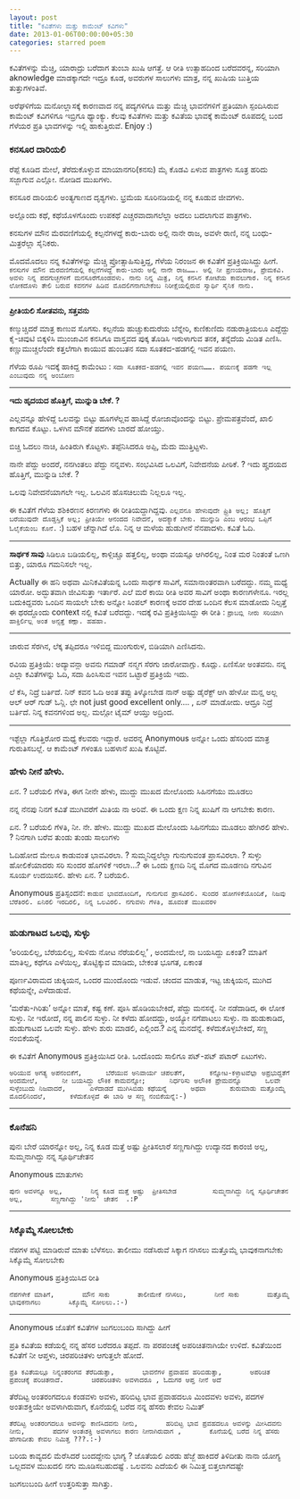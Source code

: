 ```yaml
---
layout: post
title: "ಕವಿತೆಗಳು ಮತ್ತು ಕಾಮೆಂಟ್ ಕವಿಗಳು"
date: 2013-01-06T00:00:00+05:30
categories: starred poem
---
```

ಕವಿತೆಗಳನ್ನು ಮೆಚ್ಚಿ, ಯಾರಾದ್ರು ಬರೆದಾಗ ತುಂಬಾ ಖುಷಿ ಆಗತ್ತೆ. ಆ ರೀತಿ ಉತ್ಸಾಹದಿಂದ
ಬರೆದವರನ್ನ, ಸರಿಯಾಗಿ aknowledge ಮಾಡಕ್ಕಾಗದೇ ಇದ್ರೂ ಕೂಡ, ಅವರುಗಳ ಸಾಲುಗಳು
ಮಾತ್ರ, ನನ್ನ ಖುಷಿಯ ಬುತ್ತಿಯ ತುತ್ತುಗಳಂತಿವೆ.

ಅರೆಘಳಿಗೆಯ ಮನೋಲ್ಲಾಸಕ್ಕೆ ಕಾರಣವಾದ ನನ್ನ ಪದ್ಯಗಳಿಗೂ ಮತ್ತು ಮೆಚ್ಚಿ ಭಾವನೆಗಳಿಗೆ
ಪ್ರತಿಯಾಗಿ ಸ್ಪಂದಿಸಿರುವ ಕಾಮೆಂಟ್ ಕವಿಗಳಿಗೂ ಇಬ್ರಿಗೂ ಥ್ಯಾಂಕ್ಯು. ಕೆಲವು ಕವಿತೆಗಳು
ಮತ್ತು ಕವಿತೆಯ ಭಾವಕ್ಕೆ ಕಾಮೆಂಟ್ ರೂಪದಲ್ಲಿ ಬಂದ ಗೆಳೆಯರ ಪ್ರತಿ ಭಾವಗಳನ್ನು ಇಲ್ಲಿ
ಹಾಕುತ್ತಿರುವೆ. Enjoy :)
<!--more-->
### ಕನಸೂರ ದಾರಿಯಲಿ

ರೆಪ್ಪೆ ಕೂಡಿದ ಮೇಲೆ, 
 ತೆರೆದುಕೊಳ್ಳುವ ಮಾಯಾನಗರಿ(ಕನಸು) 
 ಮೈ ಕೊಡವಿ ಏಳುವ ಪಾತ್ರಗಳು 
 ಸೂತ್ರ ಹರಿದು ಸಜ್ಜಾಗುವ 
 ಎಲ್ಲೋ. ನೋಡಿದ ಮುಖಗಳು.

ಕನಸೂರ ದಾರಿಯಲಿ 
 ಅಂತ್ಯಗಾಣದ ದೃಶ್ಯಗಳು. 
 ಭ್ರಮೆಯ ಸೂರಿನಡಿಯಲ್ಲಿ 
 ನನ್ನ ಕೂಡುವ ಜೀವಗಳು.

ಅಲ್ಲೊಂದು ಕಥೆ, 
 ಕಥೆಯೊಳಗೊಂದು ಉಪಕಥೆ 
 ಎಚ್ಚರವಾದಾಗಲೆಲ್ಲಾ ಅದಲು ಬದಲಾಗುವ ಪಾತ್ರಗಳು.

ಕನಸುಗಳ ಮೌನ ಮೆರವಣಿಗೆಯಲ್ಲಿ 
 ಕಲ್ಪನೆಗಳದ್ದೆ ಕಾರು-ಬಾರು 
 ಅಲ್ಲಿ ನಾನೇ ರಾಜ, ಅವಳೇ ರಾಣಿ, 
 ನನ್ನ ಬಂಧು-ಮಿತ್ರರೆಲ್ಲಾ ಸೈನಿಕರು.

ಮೊದಮೊದಲು ನನ್ನ ಕವಿತೆಗಳನ್ನು ಮೆಚ್ಚಿ ಪ್ರೋತ್ಸಾಹಿಸುತ್ತಿದ್ದ, ಗೆಳೆಯ ನಿರಂಜನ ಈ
ಕವಿತೆಗೆ ಪ್ರತಿಕ್ರಿಯಿಸಿದ್ದು ಹೀಗೆ.
`ಕನಸುಗಳ ಮೌನ ಮೆರವಣಿಗೆಯಲ್ಲಿ ಕಲ್ಪನೆಗಳದ್ದೆ ಕಾರು-ಬಾರು ಅಲ್ಲಿ ನಾನೇ ರಾಜ……. ಅಲ್ಲಿ ನೀ ಪ್ರಣಯರಾಜ, ಪ್ರೇಮಕವಿ. ಅವಳು ನಿನ್ನ ಪದಗುಚ್ಛಗಳಿಗೆ ಮನಸೂರೆಗೊಂಡವಳು. ನಾನು ನಿನ್ನ ಮಿತ್ರ, ನಿನ್ನ ಕನಸಿನ ಕೋಟೆಯ ಕಾವಲುಗಾರ. ನಿನ್ನ ಕನಸಿನ ಲೋಕದೊಳು ತೇಲಿ ಬರುವ ಕವನಗಳ ಹಿಡಿವ ಮೊದಲಿಗನಾಗಬೇಕೆಂಬ ನಿರೀಕ್ಷೆಯಲ್ಲಿರುವ ಸ್ವಾರ್ಥಿ ಸೈನಿಕ ನಾನು.`

* * * * *

**ಪ್ರೀತಿಯಲಿ ಸೋತವನು, ಸತ್ತವನು**

ಕಣ್ಮುಚ್ಚಿದರೆ ಮಾತ್ರ ಕಾಣುವ ಸೊಗಸು. 
 ಕಲ್ಪನೆಯ ಹುಚ್ಚುಕುದುರೆಯ ಬೆನ್ನೇರಿ, 
 ಕುಣಿಕುಣಿದು 
 ನಡುರಾತ್ರಿಯಲೂ ಎದ್ದೆದ್ದು 
 ಕೈ-ಚಿವುಟಿ ಬಿಕ್ಕಳಿಸಿ 
 ಮುಂಜಾವಿನ ಕನಸಿಗೂ 
 ವಾಸ್ತವದ ಪುಕ್ಕ ತೊಡಿಸಿ 
 ಇರುಳಾಗುವ ತನಕ, 
 ತನ್ನೆದೆಯ ಮಿಡಿತ ಎಣಿಸಿ. 
 ಕಣ್ಣುಮುಚ್ಚಲೆಂದೇ ಕತ್ತಲೆಗಾಗಿ 
 ಕಾಯುವ ಹುಂಬತನ 
 ಸದಾ ಸೂತಕದ-ಹಡಗಲ್ಲಿ ಇವನ ಪಯಣ.

ಗೆಳೆಯ ರೂಪಿ ಇದಕ್ಕೆ ಹಾಕಿದ್ದ ಕಾಮೆಂಟು :
`ಸದಾ ಸೂತಕದ-ಹಡಗಲ್ಲಿ ಇವನ ಪಯಣ……. ಪಯಣಕ್ಕೆ ಹಡಗೇ ಇಲ್ಲ ಎಂಬುವುದು ನನ್ನ ಅಂಬೋಣ`

* * * * *

**ಇದು ಹೃದಯದ ಹೊತ್ತಿಗೆ, ಮುನ್ನುಡಿ ಬೇಕೆ. ?**

ಎಲ್ಲವನ್ನೂ ಹೇಳಿದ್ದೆ 
 ಒಲವನ್ನು ಬಿಟ್ಟು 
 ಹೂಗಳೆಲ್ಲವ ಹಾಸಿದ್ದೆ 
 ರೋಜಾವೊಂದನ್ನು ಬಿಟ್ಟು. 
 ಪ್ರೇಮಪತ್ರವೆಂದೆ, ಖಾಲಿ ಕಾಗದವ ಕೊಟ್ಟು. 
 ಒಳಗಿನ ಮೌನಕೆ 
 ಪದಗಳು ಬಾರದೆ ಹೋಯ್ತು.

ಬಿಚ್ಚಿ ಓದಲು ನಾಚಿ, 
 ಹಿಂತಿರುಗಿ ಕೊಟ್ಟಳು. 
 ತಪ್ಪೆನಿಸಿದರೂ ಅಪ್ಪಿ, 
 ಮೆದು ಮುತ್ತಿಟ್ಟಳು.

ನಾನೇ ಪೆದ್ದು ಅಂದರೆ, 
 ನನಗಿಂತಲು ಪೆದ್ದು ನನ್ನವಳು. 
 ಸಂಭವಿಸಿದ ಒಲವಿಗೆ, 
 ನಿವೇದನೆಯ ಪೀಠಿಕೆ. ? 
 ಇದು ಹೄದಯದ ಹೊತ್ತಿಗೆ, 
 ಮುನ್ನುಡಿ ಬೇಕೆ. ?

ಒಲವು ನಿವೇದನೆಯಾಗಲೇ ಇಲ್ಲ. 
 ಒಲವಿನ ಹೊಸಚಿಲುಮೆ ನಿಲ್ಲಲೂ ಇಲ್ಲ.

ಈ ಕವಿತೆಗೆ ಗೆಳೆಯ ಶಶಿಕಿರಣನ ಕಿರಣಗಳು ಈ ರೀತಿಯದ್ದಾಗಿದ್ದವು.
`ಎಲ್ಲವನೂ ಹೇಳುವುದೇ ಪ್ರ್ರಿತಿ ಅಲ್ಲ; ಹೊತ್ತಿಗೆ ಬರೆಯುವುದೇ ದೊಡ್ಡಸ್ತಿಕೆ ಅಲ್ಲ; ಪ್ರೀತಿಯೇ ಆನಂದದ ನಿವೇದನೆ, ಅದಕ್ಯಾಕೆ ಬೇಕು. ಮುನ್ನುಡಿ ಎಂಬ ಆರಂಭ ಒಪ್ಪಿಗೆ ಓಲೈಕೆಯೆಂಬ ಕೊನೆ.`
:) ಬಹಳ ಚೆನ್ನಾಗಿದೆ ಲೊ. ನಿನ್ನ ಆ ಮಳೆಯ ಹುಡುಗೀನೆ ನೆನಪಾದಳು. ಕವಿತೆ ಓದಿ.

* * * * *

**ಸಾರ್ಥಕ ಸಾವು** ಸಿಡಿಲೂ ಬಡಿಯಲಿಲ್ಲ, 
 ಕಾಳ್ಗಿಚ್ಚೂ ಹತ್ತಲಿಲ್ಲ, 
 ಅಂಥಾ ವಯಸ್ಸೂ ಆಗಿರಲಿಲ್ಲ, 
 ನಿಂತ ಮರ ನಿಂತಂತೆ ಒಣಗಿ ಬಿತ್ತು, 
 ಯಾರೂ ಗಮನಿಸಲೇ ಇಲ್ಲ.

Actually ಈ ಹನಿ ಅಥವಾ ಮಿನಿಕವಿತೆಯನ್ನ ಒಂದು ಸಾರ್ಥಕ ಸಾವಿಗೆ, ಸಮಾನಾಂತರವಾಗಿ
ಬರೆದದ್ದು. ನಮ್ಮ ಮಧ್ಯೆ ಯಾರೋ. ಅದ್ಭುತವಾಗಿ ಜೀವಿಸುತ್ತಾ ಇರ್ತಾರೆ. ಎಲೆ ಮರೆ ಕಾಯಿ
ರೀತಿ ಅವರ ಸಾವಿಗೆ ಅಂಥಾ ಕಾರಣಗಳೇನೂ. ಇರಲ್ಲ ಬದುಕಿದ್ದವರು ಒಂದಿನ ಸಾಯಲೇ ಬೇಕು ಅನ್ನೋ
ಸಿಂಪಲ್ ಕಾರಣಕ್ಕೆ ಅವರ ದೇಹ ಒಂದಿನ ಕೆಲಸ ಮಾಡೋದು ನಿಲ್ಸತ್ತೆ ಈ ಥರದ್ದೊಂದು context
ನಲ್ಲಿ ಕವಿತೆ ಬರೆದದ್ದು. ಇದಕ್ಕೆ ರವಿ ಪ್ರತಿಕ್ರಿಯಿಸಿದ್ದು ಈ ರೀತಿ :
`ಪ್ರಾಬಬ್ಲಿ ನೀರು ಸರಿಯಾಗಿ ಹಾಕ್ತಿರ್ಲಿಲ್ಲ ಅಂತ ಅನ್ಸತ್ತೆ ಕಣ್ಲಾ. ಹಹಹಾ.`

* * * * *

ಜಾರುವ ಸೆರಗಿನ, 
 ಲೆಕ್ಕ ತಪ್ಪಿದರೂ 
 ಇಳಿಬಿದ್ದ ಮುಂಗುರುಳ, 
 ಬಿಡಿಯಾಗಿ ಎಣಿಸಿದನು.

ರವಿಯ ಪ್ರತಿಕ್ರಿಯೆ: ಅದ್ಯಾವನ್ಲಾ ಅವನು ಗಮಾಡ್ ನನ್ಮಗ ಸೆರಗು ಜಾರೋವಾಗ್ಲು. ಕೂದ್ಲು.
ಏಣಿಸೋ ಅಂತವನು. ನನ್ನ ಎಲ್ಲಾ ಕವಿತೆಗಳನ್ನು ಓದಿ, ಸದಾ ಹಿಂಸಿಸುವ ಇವನ ಒಟ್ಟಾರೆ
ಪ್ರತಿಕ್ರಿಯೆ ಇದು.

ಲೆ ಕೆಸಿ, ನಿದ್ರೆ ಬರ್ತಿದೆ. ನಿನ್ ಕವನ ಓದಿ ಅಂತ ತಪ್ಪು ತಿಳ್ಕೋಬೇಡ ನಾನ್ ಅಷ್ಟು
ಡೈರೆಕ್ಟ್ ಆಗಿ ಹೇಳೋ ಮನ್ಷ ಅಲ್ಲ ಆಲ್ ಆರ್ ಗುಡ್ ಓನ್ಲಿ. ಛೇ not just good
excellent only…. , ಏನ್ ಮಾಡೋದು. ಆದ್ರೂ ನಿದ್ರೆ ಬರ್ತಿದೆ. ನಿನ್ನ ಕವನಗಳಿಂದ
ಅಲ್ಲ. ಮಲ್ಗೋ ಟೈಮ್ ಆಯ್ತು ಅದ್ರಿಂದ.

* * * * *

ಇಶ್ಟೆಲ್ಲಾ ಗೊತ್ತಿರೋರ ಮಧ್ಯೆ ಕೆಲವರು ಇದ್ದಾರೆ. ಅವರನ್ನ Anonymous ಅನ್ನೋ ಒಂದು
ಹೆಸರಿಂದ ಮಾತ್ರ ಗುರುತಿಸಬಲ್ಲೆ. ಆ ಕಾಮೆಂಟ್ ಗಳಂತೂ ಬಹಳಾನೆ ಖುಷಿ ಕೊಟ್ಟಿವೆ.

### ಹೇಳು ನೀನೆ ಹೇಳು.

ಏನ. ? ಬರೆಯಲಿ ಗೆಳತಿ, 
 ಈಗ ನೀನೇ ಹೇಳು, 
 ಮುದ್ದು ಮುಖದ ಮೇಲೊಂದು 
 ಸಿಹಿನಗೆಯು ಮೂಡಲು

ನನ್ನ ನೆನಪು ನಿನಗೆ 
 ಕವಿತೆ ಮುಗಿವರೆಗೆ 
 ಮಿತಿಯ ನಾ ಅರಿವೆ. 
 ಈ ಒಂದು ಕ್ಷಣ 
 ನಿನ್ನ ಖುಷಿಗೆ ನಾ ಆಗಬೇಕು ಕಾರಣ.

ಏನ. ? ಬರೆಯಲಿ ಗೆಳತಿ, 
 ನೀ. ನೇ. ಹೇಳು. 
 ಮುದ್ದು ಮುಖದ ಮೇಲೊಂದು 
 ಸಿಹಿನಗೆಯು ಮೂಡಲು 
 ಹೇಗಿರಲಿ ಹೇಳು. ? 
 ನಿನಗಾಗಿ ಬರೆವ 
 ತುಂಡು ತುಂಡು ಸಾಲುಗಳು

ಓದಿಹೋದ ಮೇಲೂ 
 ಕಾಡುವಂತ ಭಾವವಿರಲಾ. ? 
 ಸುಮ್ಮನಿದ್ದಲೆಲ್ಲಾ 
 ಗುನುಗುವಂತ ಪ್ರಾಸವಿರಲಾ. ? 
 ಸುಳ್ಳು ಹೋಲಿಕೆಯಾದರು ಸರಿ 
 ಸುಂದರ ಹೊಗಳಿಕೆ ಇರಲಾ…? 
 ಈ ಒಂದು ಕ್ಷಣದಿ 
 ನಿನ್ನ ಮೊಗದ ಮೂಡಣದಿ 
 ನಗುವಿನ ಸೂರ್ಯ ಉದಯಿಸಲಿ. 
 ಹೇಳು ಏನ. ? ಬರೆಯಲಿ.

Anonymous ಪ್ರತಿಸ್ಪಂದನೆ:
`ಕಾಡುವ ಭಾವದೊಂದಿಗೆ, ಗುನುಗುವ ಪ್ರಾಸವಿರಲಿ. ಸುಂದರ ಹೋಗಳಿಕೆಯೊಂದಿಕೆ, ನಿಜವು ಬೆರೆತಿರಲಿ. ಏನಿರಲಿ ಇರದಿರಲಿ, ನಿನ್ನ ಒಲವಿರಲಿ. ನಗುವಳು ಗೆಳತಿ, ಹೂವಂತೆ ಮುಖವರಳಿ`

* * * * *

### ಹುಡುಗಾಟದ ಒಲವು, ಸುಳ್ಳು

‘ಅರಿಯಲಿಲ್ಲ, ಬೆರೆಯಲಿಲ್ಲ, 
 ಸುಳಿದು ನೋಟ ನೆರೆಯಲಿಲ್ಲ’ , 
 ಅಂದಮೇಲೆ, 
 ನಾ ಬಯಸಿದ್ದು ಏಕಂತ? 
 ಮಾತಿಗೆ ಮಾತಿಲ್ಲ, 
 ಕಥೆಗೂ ಎಳೆಯಿಲ್ಲ, 
 ತೊಟ್ಟಿಕ್ಕುವ ಮಾಡಿದು, 
 ಬೇಕಂತ ಭೂಗತ, ಏಕಾಂತ

ಪೂರ್ಣವಿರಾಮದ ಚುಕ್ಕಿಯನ, 
 ಒಂದರ ಮುಂದೊಂದು ಇಡುವೆ. 
 ಚಂದವ ಮಾಡುತ, ಇಟ್ಟ ಚುಕ್ಕಿಯನ, 
 ಮುಗಿದ ಕಥೆಯನ್ನೇ, ಎಳೆದಾಡುವೆ.

‘ಮರೆತು-ಗಿರಿತು’ ಅನ್ನೋ ಮಾತೆ, ಕಷ್ಟ ಕಣೆ. 
 ಪೂಸಿ ಹೊಡಿಯಬೇಕಿದೆ, ಪೆದ್ದು ಮನಸನ್ನೆ. 
 ನೀ ನಡೆದಾಡಿದ, ಈ ಲೋಕ ಸುಳ್ಳು. 
 ನೀ ಇರೋದೆ, ನನ್ನ ಪಾಲಿನ ಸುಳ್ಳು. 
 ನೀ ಕಳೆದು ಹೋದದ್ದು, 
 ಅಯ್ಯೋ ನಗೆಪಾಟಲು ಸುಳ್ಳು. 
 ನಾ ಹುಡುಕಾಡಿದ, 
 ಹುಡುಗಾಟದ ಒಲವೇ ಸುಳ್ಳು. 
 ಹೇಳು ಶುರು ಮಾಡಲಿ, 
 ಎಲ್ಲಿಂದ.? ಎನ್ನ ಮನದೆನ್ನೆ. 
 ಕಳೆದುಕೊಳ್ಳಬೇಕಿದೆ, ಸಣ್ಣ ನಂಬಿಕೆಯನ್ನೆ.

ಈ ಕವಿತೆಗೆ Anonymous ಪ್ರತಿಕ್ರಿಯಿಸಿದ ರೀತಿ. ಒಂದೊಂದು ಸಾಲಿಗೂ ಪಟ್-ಪಟ್ ಪಟಾರ್
ಏಟುಗಳು.

`ಅರಿಯುವ ಅಗತ್ಯ ಅಪನಂಬಿಕೆಗೆ,      ಬೆರೆಯುವ ಅನಿವಾರ್ಯ ಚಪಲತೆಗೆ,      ಕನ್ನೋಟ-ಕಳ್ಳಾಟವೆಲ್ಲಾ ಅಪ್ರಭುದ್ದತೆಗೆ      ಅಂದಮೇಲೆ,      ನೀ ಬಯಸಿದ್ದು ಲೌಕಿಕ ಕಾಮವನ್ನೋ;      ನಿರ್ಧರಿಸು ಅಲೌಕಿಕ ಪ್ರೇಮವನ್ನೊ      ಒಲವೇ ಸುಳ್ಳೆಂಬುದು ನಿಜವಾದರೆ,      ಎಳೆದಾಡದೆ ಮುಗಿಸಿಬಿಡು ಕಥೆಯನ್ನೆ      ಅಥವಾ      ಶುರುಮಾಡು ಮತ್ತೊಂಮ್ಮೆ ಮೊದಲಿನಿಂದಲೆ,      ಕಳೆದುಕೊಳ್ಳದೆ ಈ ಬಾರಿ ಆ ಸಣ್ಣ ನಂಬಿಕೆಯನ್ನೆ:-)`

* * * * *

### ಕೊನೆಹನಿ

ಪುನಃ ಬೇರೆ ಯಾರನ್ನೋ ಅಲ್ಲ, 
 ನಿನ್ನ ಕೂಡ ಮತ್ತೆ ಅಷ್ಟು ಪ್ರೀತಿಸಲಾರೆ 
 ಸಣ್ಣಗಾಗಿದ್ದು ಉದ್ಯಾನದ ಕಾರಂಜಿ ಅಲ್ಲ, 
 ಸುಮ್ಮನಾಗಿದ್ದು ನನ್ನ ಸ್ಪೂರ್ಥಿಚೇತನ

Anonymous ಮಾತುಗಳು

`ಪುನಃ ಅವಳನ್ನೂ ಅಲ್ಲ,       ನಿನ್ನ ಕೂಡ ಮತ್ತೆ ಅಷ್ಟು  ಪ್ರೀತಿಸಬೇಡ         ಸುಮ್ಮನಾಗಿದ್ದು ನಿನ್ನ ಸ್ಪೂರ್ಥಿಚೇತನ ಅಲ್ಲ,       ಸಣ್ಣಗಾಗಿದ್ದು 'ನೀನು' ಚೇತನ  .:P`

* * * * *

### ಸಿಕ್ಕೊಮ್ಮೆ ಸೋಲಬೇಕು

ನೆಪಗಳ ಪಟ್ಟಿ ಮಾಡಿರುವೆ 
 ಮಾತು ಬೆಳೆಸಲು. 
 ತಾಲೀಮು ನಡೆಸಿರುವೆ 
 ಸಿಕ್ಕಾಗ ನಗಿಸಲು 
 ಮತ್ತೊಮ್ಮೆ ಭಾವುಕನಾಗಬೇಕು 
 ಸಿಕ್ಕೊಮ್ಮೆ ಸೋಲಬೇಕು

Anonymous ಪ್ರತಿಕ್ರಿಯಿಸಿದ ರೀತಿ

`ನೆಪಗಳೇಕೆ ಮಾತಿಗೆ,       ಮೌನ ಸಾಕು       ತಾಲೀಮೇಕೆ ನಗಿಸಲು,       ನೀನೆ ಸಾಕು       ಮತ್ತೊಮ್ಮೆ ಭಾವುಕನಾಗಲು       ಸಿಕ್ಕೊಮ್ಮೆ ಸೋಲಲು.:-)`

* * * * *

Anonymous ಜೊತೆಗೆ ಕವಿತೆಗಳ ಜುಗಲುಬಂದಿ ಸಾಗಿದ್ದು ಹೀಗೆ

ಪ್ರತಿ ಕವಿತೆಯ ಕಡೆಯಲ್ಲಿ 
 ನನ್ನ ಹೆಸರ ಬರೆದರೂ ತಪ್ಪದೆ. 
 ನಾ ಪರಪಂಚಕ್ಕೆ ಅಪರಿಚಿತನಾಗಿಯೇ ಉಳಿದೆ. 
 ಕವಿತೆಯಿಂದ ಕವಿತೆಗೆ 
 ನೀ ಆಪ್ತಳು, 
 ಚಿರಪರಿಚಿತಳು ಆಗುತ್ತಲೇ ಹೋದೆ.

`ಪ್ರತಿ ಕವಿತೆಯಲ್ಲೂ ನಿನ್ನಂತರಂಗವ ತೆರೆದಿಡುತ್ತಾ,       ಭಾವನೆಗಳ ಪ್ರವಾಹವ ಹರಿಬಿಡುತ್ತಾ,       ಅಪರಿಚಿತ ಪ್ರಪಂಚಕ್ಕೆ ಪರಿಚಿತನಾದೆ.       ಚಿರಪರಿಚಿತಳು ಅವಳಾದರೂ , ಓದುಗರ ಆಪ್ತ ನೀನೆ ಅದೆ`

ತೆರೆದಿಟ್ಟ ಅಂತರಂಗದಲೂ ಕಂಡವಳು ಅವಳು, 
 ಹರಿಬಿಟ್ಟ ಭಾವ ಪ್ರವಾಹದಲೂ ಮಿಂದವಳು ಅವಳು, 
 ಪದಗಳ ಅಂತಃಶಕ್ತಿಯೇ ಅವಳಾಗಿರುವಾಗ, 
 ಕೊನೆಯಲ್ಲಿ ಬರೆದ ನನ್ನ ಹೆಸರು ಕೇವಲ ನಿಮಿತ್

`ತೆರೆದಿಟ್ಟ ಅಂತರಂಗದಲೂ ಅವಳನ್ನು ಕಾಣಿಸಿದವನು ನೀನು,       ಹರಿಬಿಟ್ಟ ಭಾವ ಪ್ರವಹದಲೂ ಅವಳನ್ನು ಮೀಸಿದವನು ನೀನು,       ಪದಗಳ ಅಂತಃಶಕ್ತಿ ಅವಳಾಗಲು ಕಾರಣ ನೀನಾಗಿರುವಾಗ ,       ಕೊನೆಯಲ್ಲಿ ಬರೆದ ನಿನ್ನ ಹೆಸರು ಹೇಗಾದೀತು ಕೇವಲ ನಿಮಿತ್ತ ???.:-)`

ಬರಿಯ ಕಾವ್ಯದಲಿ ಮೆರೆಸಿದರೆ ಬಂದದ್ದೇನು ಭಾಗ್ಯ ? 
 ಜೊತೆಯಲಿ ಎರಡು ಹೆಜ್ಜೆ ಹಾಕಿದರೆ ತಿಳಿದೀತು ನಾನಾ ಯೋಗ್ಯ 
 ಒಲ್ಲದವಳ ಮುಖದಲಿ ನಗು ಮೂಡಿಸಬಹುದಷ್ಟೆ . 
 ಒಲವನು ಎದೆಯಲಿ ಈ ನಿಮಿತ್ತ ಬಿತ್ತಲಾಗದಷ್ಟೇ

ಜುಗಲುಬಂದಿ ಹೀಗೆ ಉತ್ತರಿಸುತ್ತಾ ಸಾಗಿತ್ತು.